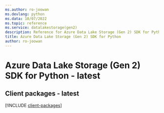 ```yaml
---
ms.author: ro-joowan
ms.devlang: python
ms.data: 10/07/2022
ms.topic: reference
ms.service: datalakestorage(gen2)
description: Reference for Azure Data Lake Storage (Gen 2) SDK for Python
title: Azure Data Lake Storage (Gen 2) SDK for Python
author: ro-joowan
---
```

# Azure Data Lake Storage (Gen 2) SDK for Python - latest

## Client packages - latest
[!INCLUDE [client-packages](data-lake-storage-(gen-2)-client-index.md)]